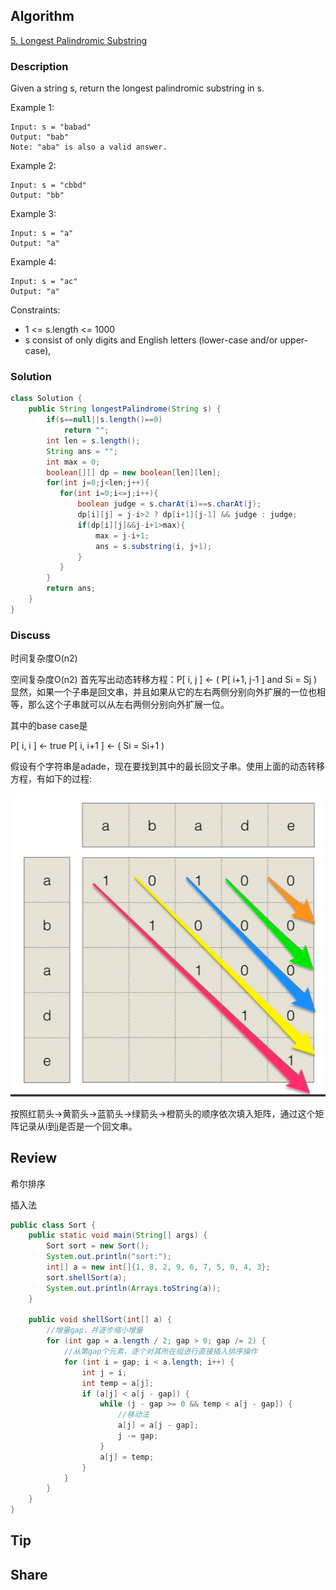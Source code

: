 ## Algorithm

[5. Longest Palindromic Substring](https://leetcode.com/problems/longest-palindromic-substring/)

### Description

Given a string s, return the longest palindromic substring in s.


Example 1:
```
Input: s = "babad"
Output: "bab"
Note: "aba" is also a valid answer.
```
Example 2:
```
Input: s = "cbbd"
Output: "bb"
```
Example 3:
```
Input: s = "a"
Output: "a"
```
Example 4:
```
Input: s = "ac"
Output: "a"
```

Constraints:

- 1 <= s.length <= 1000
- s consist of only digits and English letters (lower-case and/or upper-case),

### Solution

```java
class Solution {
    public String longestPalindrome(String s) {
        if(s==null||s.length()==0)
            return "";
        int len = s.length();
        String ans = "";
        int max = 0;
        boolean[][] dp = new boolean[len][len];
        for(int j=0;j<len;j++){
           for(int i=0;i<=j;i++){
               boolean judge = s.charAt(i)==s.charAt(j);
               dp[i][j] = j-i>2 ? dp[i+1][j-1] && judge : judge;
               if(dp[i][j]&&j-i+1>max){
                   max = j-i+1;
                   ans = s.substring(i, j+1);
               }
           }
        }
        return ans;
    }
}
```

### Discuss

时间复杂度O(n2)

空间复杂度O(n2)
首先写出动态转移方程：P[ i, j ] ← ( P[ i+1, j-1 ] and Si = Sj ) 显然，如果一个子串是回文串，并且如果从它的左右两侧分别向外扩展的一位也相等，那么这个子串就可以从左右两侧分别向外扩展一位。

其中的base case是

P[ i, i ] ← true
P[ i, i+1 ] ← ( Si = Si+1 )

假设有个字符串是adade，现在要找到其中的最长回文子串。使用上面的动态转移方程，有如下的过程:

![](assets/20201107-1d87b50a.png)


按照红箭头->黄箭头->蓝箭头->绿箭头->橙箭头的顺序依次填入矩阵，通过这个矩阵记录从i到j是否是一个回文串。

## Review

希尔排序

插入法
```java
public class Sort {
    public static void main(String[] args) {
        Sort sort = new Sort();
        System.out.println("sort:");
        int[] a = new int[]{1, 8, 2, 9, 6, 7, 5, 0, 4, 3};
        sort.shellSort(a);
        System.out.println(Arrays.toString(a));
    }

    public void shellSort(int[] a) {
        //增量gap，并逐步缩小增量
        for (int gap = a.length / 2; gap > 0; gap /= 2) {
            //从第gap个元素，逐个对其所在组进行直接插入排序操作
            for (int i = gap; i < a.length; i++) {
                int j = i;
                int temp = a[j];
                if (a[j] < a[j - gap]) {
                    while (j - gap >= 0 && temp < a[j - gap]) {
                        //移动法
                        a[j] = a[j - gap];
                        j -= gap;
                    }
                    a[j] = temp;
                }
            }
        }
    }
}

```


## Tip


## Share
